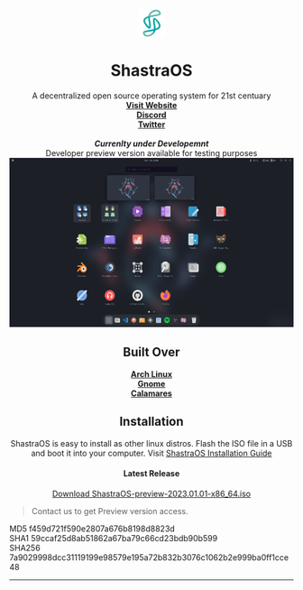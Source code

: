 <!--🖇🖇🖇🖇🖇-->
 <p align="center">
   <img width="50" height="50" src="https://raw.githubusercontent.com/Shastra-OS/art/a46d736f0fde46cc80d51d13d70dc19e29e93b47/Icons/shastraos-logo.svg" alt="Logo">
  </p>
  <h1 align="center"><b>ShastraOS</b></h1>
<!--🖇🖇🖇🖇🖇-->
<p align="center">
  A decentralized open source operating system for 21st centuary
    <br />
    <a href="https://shastraos.vercel.app"><strong>Visit Website</strong></a><br />
    <a href="https://discord.com/invite/5Z4UMvhppm"><strong>Discord</strong></a><br />
    <a href="https://twitter.com/ShastraOS"><strong>Twitter</strong></a>
    <br /> <br />
   <i><strong> Currenlty under Developemnt</strong></i><br />
    Developer preview version available for testing purposes
    <br/>
   <img height="300" src="https://raw.githubusercontent.com/Shastra-OS/art/main/screenshots/shot0084.png" alt="Screenshot">
</p>

<h2 align="center">Built Over</h2>
<p align="center">
<a href="https://gitlab.archlinux.org/archlinux/archiso"><strong>Arch Linux</strong></a><br />
<a href="https://gitlab.gnome.org/GNOME"><strong>Gnome</strong></a><br />
<a href="https://github.com/calamares/calamares"><strong>Calamares</strong></a><br />
</p>
<h2 align="center">Installation</h2>
<p align="center">
ShastraOS is easy to install as other linux distros.
Flash the ISO file in a USB and boot it into your computer.
Visit <a href="https://shastraos.co/install">ShastraOS Installation Guide</a>
</p>

<h4 align="center">Latest Release</h4>
<p align="center">
<a href="https://shastraos.co/preview/"> Download ShastraOS-preview-2023.01.01-x86_64.iso</a><br />

>Contact us to get Preview version access.

MD5
f459d721f590e2807a676b8198d8823d<br />
SHA1
59ccaf25d8ab51862a67ba79c66cd23bdb90b599<br />
SHA256
7a9029998dcc31119199e98579e195a72b832b3076c1062b2e999ba0ff1cce48
</p>
<hr>

